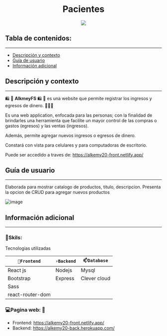 
<h1 align="center">Pacientes</h1>
<p align="center"><img src="https://user-images.githubusercontent.com/81504385/184515974-91438e6c-21ba-45d3-92cd-5b79fa3916ee.png"/></p> 


## Tabla de contenidos:
---

- [Descripción y contexto](#descripción-y-contexto)
- [Guía de usuario](#guía-de-usuario)
- [Información adicional](#información-adicional)


## Descripción y contexto
---

🛍 🛒 **AlkmeyFS** 🛍 🛒 es una website que permite registrar los ingresos y egresos de dinero. 🛒🛒🛒

Es una web application, enfocada para las personas; con la finalidad de brindarles una herramienta que facilite un mayor control de las compras o gastos (egresos) y las ventas (ingresos).

Además, permite agregar nuevos ingresos o egresos de dinero.

Constará con vista para celulares y para computadoras de escritorio.

Puede ser accedido a traves de: <a href="https://alkemy20-front.netlify.app/" target="_blank">https://alkemy20-front.netlify.app/</a>

## Guía de usuario
---
Elaborada para mostrar catalogo de productos, titulo, descripcion. Presenta la opcion de CRUD para agregar nuevos productos

![image](https://user-images.githubusercontent.com/81504385/179873181-85a48aec-2b44-4982-a2c9-d50f22659b03.png)


## Información adicional
---
### 🔭Skils:
Tecnologias utilizadas

| `🔭Frontend` | `⚡Backend` | `📫Database` |
| ------ | ------ | ------ | 
| React js | Nodejs | Mysql |
| Bootstrap | Express | Clever cloud |
| Sass |  |  |
| react-router-dom |  |  |


### 💻Pagina web: 📱
<ul>
<li> Frontend: <a href="https://alkemy20-front.netlify.app/" target="_blank">https://alkemy20-front.netlify.app/</a> </li>
<li> Backend: <a href="https://alkemy20-back.herokuapp.com/" target="_blank">https://alkemy20-back.herokuapp.com/</a> </li>
</ul>
